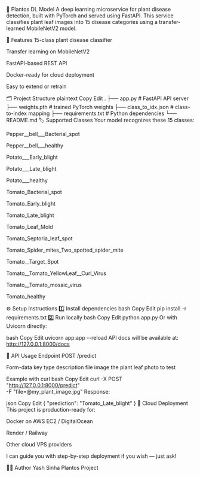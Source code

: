 🌿 Plantos DL Model
A deep learning microservice for plant disease detection, built with PyTorch and served using FastAPI. This service classifies plant leaf images into 15 disease categories using a transfer-learned MobileNetV2 model.

🚀 Features
15-class plant disease classifier

Transfer learning on MobileNetV2

FastAPI-based REST API

Docker-ready for cloud deployment

Easy to extend or retrain

🗂️ Project Structure
plaintext
Copy
Edit
.
├── app.py                # FastAPI API server
├── weights.pth           # trained PyTorch weights
├── class_to_idx.json     # class-to-index mapping
├── requirements.txt      # Python dependencies
└── README.md
🏷️ Supported Classes
Your model recognizes these 15 classes:

Pepper__bell___Bacterial_spot

Pepper__bell___healthy

Potato___Early_blight

Potato___Late_blight

Potato___healthy

Tomato_Bacterial_spot

Tomato_Early_blight

Tomato_Late_blight

Tomato_Leaf_Mold

Tomato_Septoria_leaf_spot

Tomato_Spider_mites_Two_spotted_spider_mite

Tomato__Target_Spot

Tomato__Tomato_YellowLeaf__Curl_Virus

Tomato__Tomato_mosaic_virus

Tomato_healthy

⚙️ Setup Instructions
1️⃣ Install dependencies
bash
Copy
Edit
pip install -r requirements.txt
2️⃣ Run locally
bash
Copy
Edit
python app.py
Or with Uvicorn directly:

bash
Copy
Edit
uvicorn app:app --reload
API docs will be available at:
http://127.0.0.1:8000/docs


📡 API Usage
Endpoint
POST /predict

Form-data
key	type	description
file	image	the plant leaf photo to test

Example with curl
bash
Copy
Edit
curl -X POST "http://127.0.0.1:8000/predict" \
  -F "file=@my_plant_image.jpg"
Response:

json
Copy
Edit
{
  "prediction": "Tomato_Late_blight"
}
🚀 Cloud Deployment
This project is production-ready for:

Docker on AWS EC2 / DigitalOcean

Render / Railway

Other cloud VPS providers

I can guide you with step-by-step deployment if you wish — just ask!

👨‍💻 Author
Yash Sinha
Plantos Project